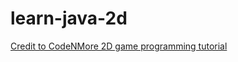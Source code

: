 # learn-java-2d

[Credit to CodeNMore 2D game programming tutorial](https://www.youtube.com/playlist?list=PLah6faXAgguMnTBs3JnEJY0shAc18XYQZ)
